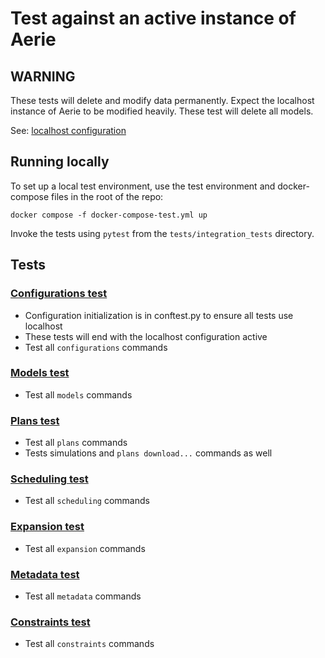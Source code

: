 # Test against an active instance of Aerie

## WARNING
These tests will delete and modify data permanently. Expect the localhost instance of Aerie to be modified heavily. These test will delete all models.

See: [localhost configuration](files/configuration/localhost_config.json)

## Running locally

To set up a local test environment, use the test environment and docker-compose files in the root of the repo:

```
docker compose -f docker-compose-test.yml up
```

Invoke the tests using `pytest` from the `tests/integration_tests` directory.

## Tests

### [Configurations test](test_configurations.py)
- Configuration initialization is in conftest.py to ensure all tests use localhost
- These tests will end with the localhost configuration active
- Test all `configurations` commands

### [Models test](test_models.py)
- Test all `models` commands

### [Plans test](test_plans.py)
- Test all `plans` commands
- Tests simulations and `plans download...` commands as well

### [Scheduling test](test_scheduling.py)
- Test all `scheduling` commands

### [Expansion test](test_expansion.py)
- Test all `expansion` commands

### [Metadata test](test_metadata.py)
- Test all `metadata` commands

### [Constraints test](test_constraints.py)
- Test all `constraints` commands